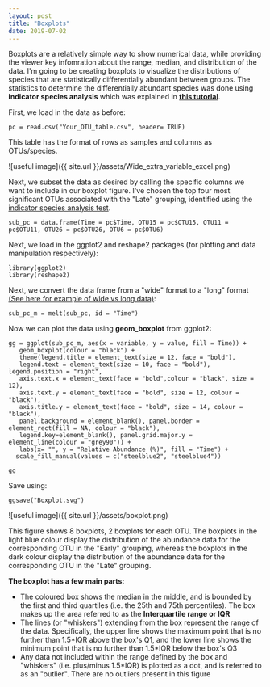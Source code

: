 ```yaml
---
layout: post
title: "Boxplots"
date: 2019-07-02
---
```



Boxplots are a relatively simple way to show numerical data, while providing the viewer key infomration about the range, median, and distribution of the data. I'm going to be creating boxplots to visualize the distributions of species that are statistically differentially abundant between groups. The statistics to determine the differentially abundant species was done using <b>indicator species analysis</b> which was explained in <b>[this tutorial](https://jkzorz.github.io/2019/07/02/Indicator-species-analysis.html)</b>.

First, we load in the data as before: 

```
pc = read.csv("Your_OTU_table.csv", header= TRUE)
```

This table has the format of rows as samples and columns as OTUs/species. 

![useful image]({{ site.url }}/assets/Wide_extra_variable_excel.png)

Next, we subset the data as desired by calling the specific columns we want to include in our boxplot figure. I've chosen the top four most significant OTUs associated with the "Late" grouping, identified using the [indicator species analysis test](https://jkzorz.github.io/2019/07/02/Indicator-species-analysis.html).

```
sub_pc = data.frame(Time = pc$Time, OTU15 = pc$OTU15, OTU11 = pc$OTU11, OTU26 = pc$OTU26, OTU6 = pc$OTU6) 
```

Next, we load in the ggplot2 and reshape2 packages (for plotting and data manipulation respectively): 

 ```
 library(ggplot2)
 library(reshape2)
 ```

Next, we convert the data frame from a "wide" format to a "long" format [(See here for example of wide vs long data)](https://jkzorz.github.io/2019/06/05/stacked-bar-plots.html): 

```
sub_pc_m = melt(sub_pc, id = "Time")
```

Now we can plot the data using <b>geom_boxplot</b> from ggplot2: 

```
gg = ggplot(sub_pc_m, aes(x = variable, y = value, fill = Time)) + 
   geom_boxplot(colour = "black") +     
   theme(legend.title = element_text(size = 12, face = "bold"),
   legend.text = element_text(size = 10, face = "bold"), legend.position = "right", 
   axis.text.x = element_text(face = "bold",colour = "black", size = 12), 
   axis.text.y = element_text(face = "bold", size = 12, colour = "black"), 
   axis.title.y = element_text(face = "bold", size = 14, colour = "black"),
   panel.background = element_blank(), panel.border = element_rect(fill = NA, colour = "black"), 
   legend.key=element_blank(), panel.grid.major.y = element_line(colour = "grey90")) + 
   labs(x= "", y = "Relative Abundance (%)", fill = "Time") + 
  scale_fill_manual(values = c("steelblue2", "steelblue4"))

gg
```


Save using: 
```
ggsave("Boxplot.svg")
```

![useful image]({{ site.url }}/assets/boxplot.png)


This figure shows 8 boxplots, 2 boxplots for each OTU. The boxplots in the light blue colour display the distribution of the abundance data for the corresponding OTU in the "Early" grouping, whereas the boxplots in the dark colour display the distribution of the abundance data for the corresponding OTU in the "Late" grouping. 

<b>The boxplot has a few main parts: </b>
<ul>
 <li> The coloured box shows the median in the middle, and is bounded by the first and third quartiles (i.e. the 25th and 75th percentiles). The box makes up the area referred to as the <b>Interquartile range or IQR</b> </li>
 <li> The lines (or "whiskers") extending from the box represent the range of the data. Specifically, the upper line shows the maximum point that is no further than 1.5*IQR above the box's Q1, and the lower line shows the minimum point that is no further than 1.5*IQR below the box's Q3 </li>
 <li>Any data not included within the range defined by the box and "whiskers" (i.e. plus/minus 1.5*IQR) is plotted as a dot, and is referred to as an "outlier". There are no outliers present in this figure </li>
 </ul>

